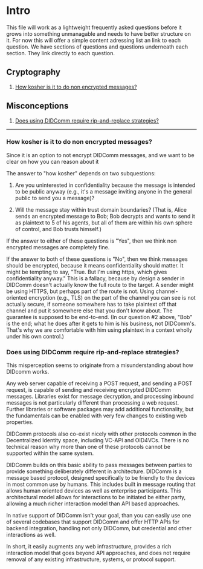# Intro
This file will work as a lightweight frequently asked questions before it grows into something unmanagable and needs to have better structure on it. For now this will offer a simple content adressing list an link to each question.
We have sections of questions and questions underneath each section. They link directly to each question.

## Cryptography
1. [How kosher is it to do non encrypted messages?](#how-kosher-is-it-to-do-non-encrypted-messages) 

## Misconceptions
1. [Does using DIDComm require rip-and-replace strategies?](#does-using-didcomm-require-rip-and-replace-strategies)

******

### How kosher is it to do non encrypted messages?
Since it is an option to not encrypt DIDComm messages, and we want to be clear on how you can reason about it

The answer to "how kosher" depends on two subquestions:

1. Are you uninterested in confidentiality because the message is intended to be public anyway (e.g., it's a message inviting anyone in the general public to send you a message)?

2. Will the message stay within trust domain boundaries? (That is, Alice sends an encrypted message to Bob; Bob decrypts and wants to send it as plaintext to 5 of his agents, but all of them are within his own sphere of control, and Bob trusts himself.)

If the answer to either of these questions is "Yes", then we think non encrypted messages are completely fine.

If the answer to both of these questions is "No", then we think messages should be encrypted, because it means confidentiality should matter. It might be tempting to say, "True. But I'm using https, which gives confidentiality anyway." This is a fallacy, because by design a sender in DIDComm doesn't actually know the full route to the target. A sender might be using HTTPS, but perhaps part of the route is not. Using channel-oriented encryption (e.g., TLS) on the part of the channel you can see is not actually secure, if someone somewhere has to take plaintext off that channel and put it somewhere else that you don't know about. The guarantee is supposed to be end-to-end. (In our question #2 above, "Bob" is the end; what he does after it gets to him is his business, not DIDComm's. That's why we are comfortable with him using plaintext in a context wholly under his own control.)


### Does using DIDComm require rip-and-replace strategies?

This misperception seems to originate from a misunderstanding about how DIDcomm works. 

Any web server capable of receiving a POST request, and sending a POST request, is capable of sending and receiving encrypted DIDComm messages. Libraries exist for message decryption, and processing inbound messages is not particularly different than processing a web request. Further libraries or software packages may add additional functionality, but the fundamentals can be enabled with very few changes to existing web properties.

DIDComm protocols also co-exist nicely with other protocols common in the Decentralized Identity space, including VC-API and OID4VCs. There is no technical reason why more than one of these protocols cannot be supported within the same system.

DIDComm builds on this basic ability to pass messages between parties to provide something deliberately different in architecture. DIDComm is a message based protocol, designed specifically to be friendly to the devices in most common use by humans. This includes built in message routing that allows human oriented devices as well as enterprise participants. This architectural model allows for interactions to be initiated be either party, allowing a much richer interaction model than API based approaches.

In native support of DIDComm isn't your goal, than you can easily use one of several codebases that support DIDComm and offer HTTP APIs for backend integration, handling not only DIDComm, but credential and other interactions as well.

In short, it easily augments any web infrastructure, provides a rich interaction model that goes beyond API approaches, and does not require removal of any existing infrastructure, systems, or protocol support.
